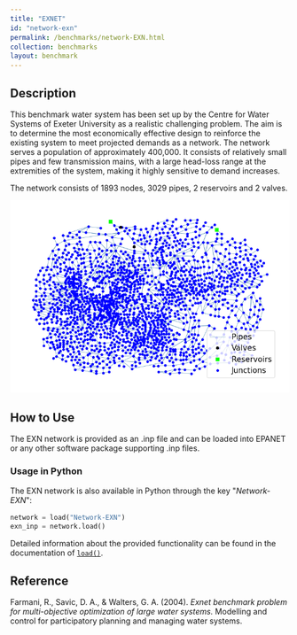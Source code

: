 ```yaml
---
title: "EXNET"
id: "network-exn"
permalink: /benchmarks/network-EXN.html
collection: benchmarks
layout: benchmark
---
```


## Description

This benchmark water system has been set up by the Centre for Water Systems of Exeter University as a realistic challenging problem. The aim is to determine the most economically effective design to reinforce the existing system to meet projected demands as a network. The network serves a population of approximately 400,000. It consists of relatively small pipes and few transmission mains, with a large head-loss range at the extremities of the system, making it highly sensitive to demand increases.

The network consists of 1893 nodes, 3029 pipes, 2 reservoirs and 2 valves.


<img src="../static/benchmarks/network-exn/exn_plot.png"/>

## How to Use

The EXN network is provided as an .inp file and can be loaded into EPANET or any other software package
supporting .inp files.

### Usage in Python

The EXN network is also available in Python through the key "*Network-EXN*":
```python
network = load("Network-EXN")
exn_inp = network.load()
```

Detailed information about the provided functionality can be found in the documentation of
[`load()`](https://waterbenchmarkhub.readthedocs.io/en/latest/water_benchmark_hub.networks.html#water_benchmark_hub.networks.networks.EXN.load).


## Reference
Farmani, R., Savic, D. A., & Walters, G. A. (2004). *Exnet benchmark problem for multi-objective optimization of large water systems.* Modelling and control for participatory planning and managing water systems.

